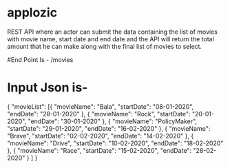 # applozic
REST API where an actor can submit the data containing the list of movies with movie name, start date and end date and the API will return the total amount that he can make along with the final list of movies to select.


#End Point Is -
/movies

# Input Json is-
{
	"movieList": [{
			"movieName": "Bala",
			"startDate": "08-01-2020",
			"endDate": "28-01-2020"
		},
		{
			"movieName": "Rock",
			"startDate": "20-01-2020",
			"endDate": "30-01-2020"
		},
		{
			"movieName": "PolicyMaker",
			"startDate": "29-01-2020",
			"endDate": "16-02-2020"
		},
		{
			"movieName": "Brave",
			"startDate": "02-02-2020",
			"endDate": "14-02-2020"
		},
		{
			"movieName": "Drive",
			"startDate": "10-02-2020",
			"endDate": "18-02-2020"
		},
		{
			"movieName": "Race",
			"startDate": "15-02-2020",
			"endDate": "28-02-2020"
		}
	]
}
